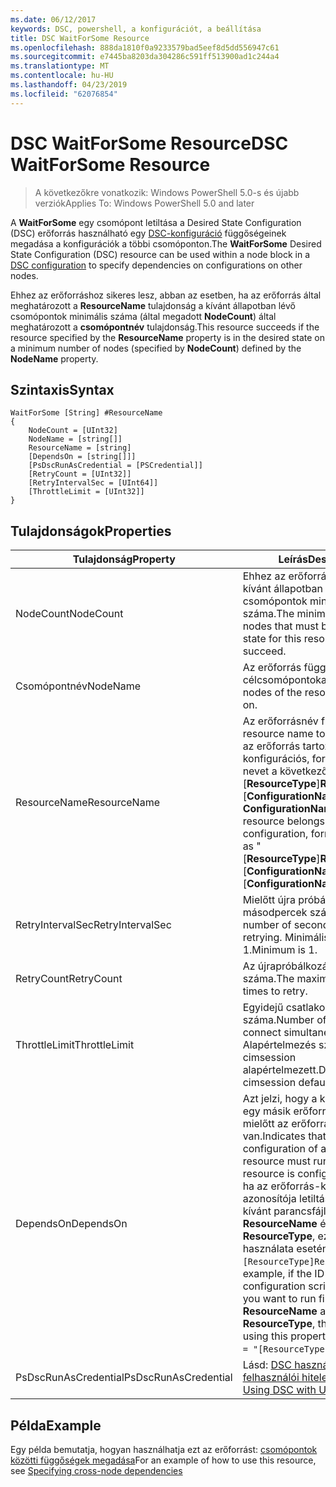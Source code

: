 ```yaml
---
ms.date: 06/12/2017
keywords: DSC, powershell, a konfigurációt, a beállítása
title: DSC WaitForSome Resource
ms.openlocfilehash: 888da1810f0a9233579bad5eef8d5dd556947c61
ms.sourcegitcommit: e7445ba8203da304286c591ff513900ad1c244a4
ms.translationtype: MT
ms.contentlocale: hu-HU
ms.lasthandoff: 04/23/2019
ms.locfileid: "62076854"
---
```

# <a name="dsc-waitforsome-resource"></a><span data-ttu-id="34940-103">DSC WaitForSome Resource</span><span class="sxs-lookup"><span data-stu-id="34940-103">DSC WaitForSome Resource</span></span>

> <span data-ttu-id="34940-104">A következőkre vonatkozik: Windows PowerShell 5.0-s és újabb verziók</span><span class="sxs-lookup"><span data-stu-id="34940-104">Applies To: Windows PowerShell 5.0 and later</span></span>

<span data-ttu-id="34940-105">A **WaitForSome** egy csomópont letiltása a Desired State Configuration (DSC) erőforrás használható egy [DSC-konfiguráció](../../../configurations/configurations.md) függőségeinek megadása a konfigurációk a többi csomóponton.</span><span class="sxs-lookup"><span data-stu-id="34940-105">The **WaitForSome** Desired State Configuration (DSC) resource can be used within a node block in a [DSC configuration](../../../configurations/configurations.md) to specify dependencies on configurations on other nodes.</span></span>

<span data-ttu-id="34940-106">Ehhez az erőforráshoz sikeres lesz, abban az esetben, ha az erőforrás által meghatározott a **ResourceName** tulajdonság a kívánt állapotban lévő csomópontok minimális száma (által megadott **NodeCount**) által meghatározott a **csomópontnév**  tulajdonság.</span><span class="sxs-lookup"><span data-stu-id="34940-106">This resource succeeds if the resource specified by the **ResourceName** property is in the desired state on a minimum number of nodes (specified by **NodeCount**) defined by the **NodeName** property.</span></span>


## <a name="syntax"></a><span data-ttu-id="34940-107">Szintaxis</span><span class="sxs-lookup"><span data-stu-id="34940-107">Syntax</span></span>

```
WaitForSome [String] #ResourceName
{
    NodeCount = [UInt32]
    NodeName = [string[]]
    ResourceName = [string]
    [DependsOn = [string[]]]
    [PsDscRunAsCredential = [PSCredential]]
    [RetryCount = [UInt32]]
    [RetryIntervalSec = [UInt64]]
    [ThrottleLimit = [UInt32]]
}
```

## <a name="properties"></a><span data-ttu-id="34940-108">Tulajdonságok</span><span class="sxs-lookup"><span data-stu-id="34940-108">Properties</span></span>

|  <span data-ttu-id="34940-109">Tulajdonság</span><span class="sxs-lookup"><span data-stu-id="34940-109">Property</span></span>  |  <span data-ttu-id="34940-110">Leírás</span><span class="sxs-lookup"><span data-stu-id="34940-110">Description</span></span>   |
|---|---|
| <span data-ttu-id="34940-111">NodeCount</span><span class="sxs-lookup"><span data-stu-id="34940-111">NodeCount</span></span>| <span data-ttu-id="34940-112">Ehhez az erőforráshoz sikeres a kívánt állapotban kell lennie csomópontok minimális száma.</span><span class="sxs-lookup"><span data-stu-id="34940-112">The minimum number of nodes that must be in the desired state for this resource to succeed.</span></span>|
| <span data-ttu-id="34940-113">Csomópontnév</span><span class="sxs-lookup"><span data-stu-id="34940-113">NodeName</span></span>| <span data-ttu-id="34940-114">Az erőforrás függenek a célcsomópontokat.</span><span class="sxs-lookup"><span data-stu-id="34940-114">The target nodes of the resource to depend on.</span></span>|
| <span data-ttu-id="34940-115">ResourceName</span><span class="sxs-lookup"><span data-stu-id="34940-115">ResourceName</span></span>| <span data-ttu-id="34940-116">Az erőforrásnév függenek.</span><span class="sxs-lookup"><span data-stu-id="34940-116">The resource name to depend on.</span></span> <span data-ttu-id="34940-117">Ha az erőforrás tartozik egy másik konfigurációs, formázhatja a nevet a következőként "[__ResourceType__]__ResourceName__:: [__ConfigurationName__]:: [ __ConfigurationName__] "</span><span class="sxs-lookup"><span data-stu-id="34940-117">If this resource belongs to a different configuration, format the name as "[__ResourceType__]__ResourceName__::[__ConfigurationName__]::[__ConfigurationName__]"</span></span>|
| <span data-ttu-id="34940-118">RetryIntervalSec</span><span class="sxs-lookup"><span data-stu-id="34940-118">RetryIntervalSec</span></span>| <span data-ttu-id="34940-119">Mielőtt újra próbálkozna másodpercek számát.</span><span class="sxs-lookup"><span data-stu-id="34940-119">The number of seconds before retrying.</span></span> <span data-ttu-id="34940-120">Minimális érték 1.</span><span class="sxs-lookup"><span data-stu-id="34940-120">Minimum is 1.</span></span>|
| <span data-ttu-id="34940-121">RetryCount</span><span class="sxs-lookup"><span data-stu-id="34940-121">RetryCount</span></span>| <span data-ttu-id="34940-122">Az újrapróbálkozások maximális száma.</span><span class="sxs-lookup"><span data-stu-id="34940-122">The maximum number of times to retry.</span></span>|
| <span data-ttu-id="34940-123">ThrottleLimit</span><span class="sxs-lookup"><span data-stu-id="34940-123">ThrottleLimit</span></span>| <span data-ttu-id="34940-124">Egyidejű csatlakozás gépek száma.</span><span class="sxs-lookup"><span data-stu-id="34940-124">Number of machines to connect simultaneously.</span></span> <span data-ttu-id="34940-125">Alapértelmezés szerint új cimsession alapértelmezett.</span><span class="sxs-lookup"><span data-stu-id="34940-125">Default is new-cimsession default.</span></span>|
| <span data-ttu-id="34940-126">DependsOn</span><span class="sxs-lookup"><span data-stu-id="34940-126">DependsOn</span></span> | <span data-ttu-id="34940-127">Azt jelzi, hogy a konfigurációt egy másik erőforrás futtatnia kell, mielőtt az erőforrás konfigurálva van.</span><span class="sxs-lookup"><span data-stu-id="34940-127">Indicates that the configuration of another resource must run before this resource is configured.</span></span> <span data-ttu-id="34940-128">Például, ha az erőforrás-konfiguráció azonosítója letiltása, a futtatni kívánt parancsfájl először van __ResourceName__ és a típusa __ResourceType__, ez a tulajdonság használata esetén `DependsOn = "[ResourceType]ResourceName"`.</span><span class="sxs-lookup"><span data-stu-id="34940-128">For example, if the ID of the resource configuration script block that you want to run first is __ResourceName__ and its type is __ResourceType__, the syntax for using this property is `DependsOn = "[ResourceType]ResourceName"`.</span></span>|
| <span data-ttu-id="34940-129">PsDscRunAsCredential</span><span class="sxs-lookup"><span data-stu-id="34940-129">PsDscRunAsCredential</span></span> | <span data-ttu-id="34940-130">Lásd: [DSC használata a felhasználói hitelesítő adatok](https://docs.microsoft.com/powershell/dsc/runasuser)</span><span class="sxs-lookup"><span data-stu-id="34940-130">See [Using DSC with User Credentials](https://docs.microsoft.com/powershell/dsc/runasuser)</span></span> |

## <a name="example"></a><span data-ttu-id="34940-131">Példa</span><span class="sxs-lookup"><span data-stu-id="34940-131">Example</span></span>

<span data-ttu-id="34940-132">Egy példa bemutatja, hogyan használhatja ezt az erőforrást: [csomópontok közötti függőségek megadása](../../../configurations/crossNodeDependencies.md)</span><span class="sxs-lookup"><span data-stu-id="34940-132">For an example of how to use this resource, see [Specifying cross-node dependencies](../../../configurations/crossNodeDependencies.md)</span></span>

